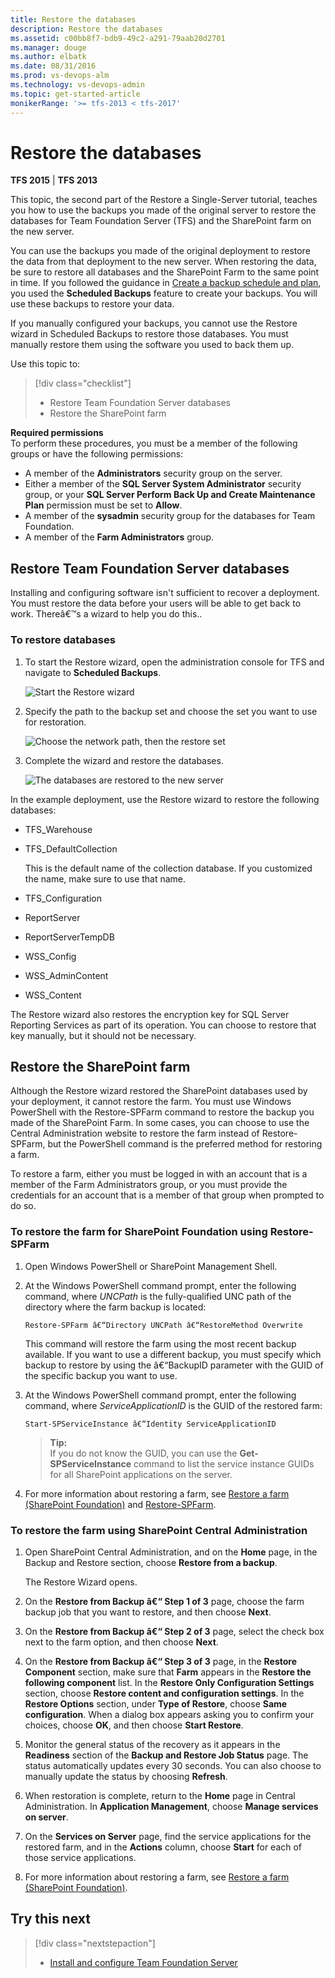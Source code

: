 ```yaml
---
title: Restore the databases
description: Restore the databases
ms.assetid: c00bb8f7-bdb9-49c2-a291-79aab20d2701
ms.manager: douge
ms.author: elbatk
ms.date: 08/31/2016
ms.prod: vs-devops-alm
ms.technology: vs-devops-admin
ms.topic: get-started-article
monikerRange: '>= tfs-2013 < tfs-2017'
---
```




# Restore the databases

**TFS 2015** | **TFS 2013**

This topic, the second part of the Restore a Single-Server tutorial, teaches you how to use the backups you made of the original server to restore the databases for Team Foundation Server (TFS) and the SharePoint farm on the new server.

You can use the backups you made of the original deployment to restore the data from that deployment to the new server. When restoring the data, be sure to restore all databases and the SharePoint Farm to the same point in time. If you followed the guidance in [Create a backup schedule and plan](config-backup-sched-plan.md), you used the **Scheduled Backups** feature to create your backups. You will use these backups to restore your data.

If you manually configured your backups, you cannot use the Restore wizard in Scheduled Backups to restore those databases. You must manually restore them using the software you used to back them up.

Use this topic to:

> [!div class="checklist"]
> * Restore Team Foundation Server databases
> * Restore the SharePoint farm

**Required permissions**  
To perform these procedures, you must be a member of the following groups or have the following permissions:  
-   A member of the **Administrators** security group on the server.  
-   Either a member of the **SQL Server System Administrator** security group, or your **SQL Server Perform Back Up and Create Maintenance Plan** permission must be set to **Allow**.  
-   A member of the **sysadmin** security group for the databases for Team Foundation.  
-   A member of the **Farm Administrators** group.

<a name="restore-tfs-dbs"></a>
## Restore Team Foundation Server databases

Installing and configuring software isn't sufficient to recover a deployment. You must restore the data before your users will be able to get back to work. Thereâ€™s a wizard to help you do this..

### To restore databases

1.  To start the Restore wizard, open the administration console for TFS and navigate to **Scheduled Backups**.

    ![Start the Restore wizard](../_img/ic654273.png)

2.  Specify the path to the backup set and choose the set you want to use for restoration.

    ![Choose the network path, then the restore set](../_img/ic664997.png)

3.  Complete the wizard and restore the databases.

    ![The databases are restored to the new server](../_img/ic664998.png)

In the example deployment, use the Restore wizard to restore the following databases:

-   TFS\_Warehouse  
-   TFS\_DefaultCollection

    This is the default name of the collection database. If you customized the name, make sure to use that name.
-   TFS\_Configuration  
-   ReportServer  
-   ReportServerTempDB  
-   WSS\_Config  
-   WSS\_AdminContent  
-   WSS\_Content

The Restore wizard also restores the encryption key for SQL Server Reporting Services as part of its operation. You can choose to restore that key manually, but it should not be necessary.

<a name="restore-sharept-farm"></a>
## Restore the SharePoint farm

Although the Restore wizard restored the SharePoint databases used by your deployment, it cannot restore the farm. You must use Windows PowerShell with the Restore-SPFarm command to restore the backup you made of the SharePoint Farm. In some cases, you can choose to use the Central Administration website to restore the farm instead of Restore-SPFarm, but the PowerShell command is the preferred method for restoring a farm.

To restore a farm, either you must be logged in with an account that is a member of the Farm Administrators group, or you must provide the credentials for an account that is a member of that group when prompted to do so.

### To restore the farm for SharePoint Foundation using Restore-SPFarm

1.  Open Windows PowerShell or SharePoint Management Shell.

2.  At the Windows PowerShell command prompt, enter the following command, where *UNCPath* is the fully-qualified UNC path of the directory where the farm backup is located:

    `Restore-SPFarm â€“Directory UNCPath â€“RestoreMethod Overwrite`

    This command will restore the farm using the most recent backup available. If you want to use a different backup, you must specify which backup to restore by using the â€“BackupID parameter with the GUID of the specific backup you want to use.

3.  At the Windows PowerShell command prompt, enter the following command, where *ServiceApplicationID* is the GUID of the restored farm:

    `Start-SPServiceInstance â€“Identity ServiceApplicationID`

    >**Tip:**  
    >If you do not know the GUID, you can use the **Get-SPServiceInstance** command to list the service instance GUIDs for all SharePoint applications on the server.

4.  For more information about restoring a farm, see [Restore a farm (SharePoint Foundation)](http://go.microsoft.com/fwlink/?LinkId=236093) and [Restore-SPFarm](http://go.microsoft.com/fwlink/?LinkId=236095).

### To restore the farm using SharePoint Central Administration

1.  Open SharePoint Central Administration, and on the **Home** page, in the Backup and Restore section, choose **Restore from a backup**.

    The Restore Wizard opens.

2.  On the **Restore from Backup â€“ Step 1 of 3** page, choose the farm backup job that you want to restore, and then choose **Next**.

3.  On the **Restore from Backup â€“ Step 2 of 3** page, select the check box next to the farm option, and then choose **Next**.

4.  On the **Restore from Backup â€“ Step 3 of 3** page, in the **Restore Component** section, make sure that **Farm** appears in the **Restore the following component** list. In the **Restore Only Configuration Settings** section, choose **Restore content and configuration settings**. In the **Restore Options** section, under **Type of Restore**, choose **Same configuration**. When a dialog box appears asking you to confirm your choices, choose **OK**, and then choose **Start Restore**.

5.  Monitor the general status of the recovery as it appears in the **Readiness** section of the **Backup and Restore Job Status** page. The status automatically updates every 30 seconds. You can also choose to manually update the status by choosing **Refresh**.

6.  When restoration is complete, return to the **Home** page in Central Administration. In **Application Management**, choose **Manage services on server**.

7.  On the **Services on Server** page, find the service applications for the restored farm, and in the **Actions** column, choose **Start** for each of those service applications.

8.  For more information about restoring a farm, see [Restore a farm (SharePoint Foundation)](http://go.microsoft.com/fwlink/?LinkId=236093).

## Try this next

> [!div class="nextstepaction"]
> * [Install and configure Team Foundation Server](tut-single-svr-install-config-tfs.md) 
